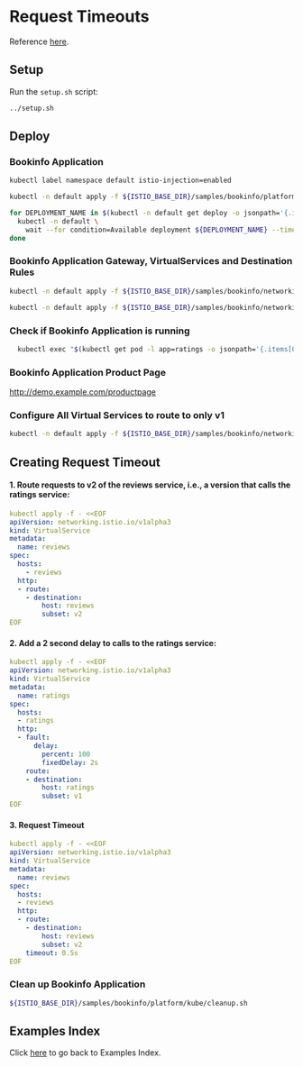 # Request Timeouts

Reference [here](https://istio.io/latest/docs/tasks/traffic-management/request-timeouts/).

## Setup

Run the ```setup.sh``` script:

```bash
../setup.sh
```

## Deploy

### Bookinfo Application

```bash
kubectl label namespace default istio-injection=enabled

kubectl -n default apply -f ${ISTIO_BASE_DIR}/samples/bookinfo/platform/kube/bookinfo.yaml

for DEPLOYMENT_NAME in $(kubectl -n default get deploy -o jsonpath='{.items[*].metadata.name}'); do
  kubectl -n default \
    wait --for condition=Available deployment ${DEPLOYMENT_NAME} --timeout=3600s
done
```

### Bookinfo Application Gateway, VirtualServices and Destination Rules

```bash
kubectl -n default apply -f ${ISTIO_BASE_DIR}/samples/bookinfo/networking/bookinfo-gateway.yaml

kubectl -n default apply -f ${ISTIO_BASE_DIR}/samples/bookinfo/networking/destination-rule-all.yaml
```

### Check if Bookinfo Application is running

```bash
  kubectl exec "$(kubectl get pod -l app=ratings -o jsonpath='{.items[0].metadata.name}')" -c ratings -- curl -s productpage:9080/productpage | grep -o "<title>.*</title>"
```

### Bookinfo Application Product Page

http://demo.example.com/productpage

### Configure All Virtual Services to route to only v1

```bash
kubectl -n default apply -f ${ISTIO_BASE_DIR}/samples/bookinfo/networking/virtual-service-all-v1.yaml
```

## Creating Request Timeout

#### 1. Route requests to v2 of the reviews service, i.e., a version that calls the ratings service:

```yaml
kubectl apply -f - <<EOF
apiVersion: networking.istio.io/v1alpha3
kind: VirtualService
metadata:
  name: reviews
spec:
  hosts:
    - reviews
  http:
  - route:
    - destination:
        host: reviews
        subset: v2
EOF
```

#### 2. Add a 2 second delay to calls to the ratings service:

```yaml
kubectl apply -f - <<EOF
apiVersion: networking.istio.io/v1alpha3
kind: VirtualService
metadata:
  name: ratings
spec:
  hosts:
  - ratings
  http:
  - fault:
      delay:
        percent: 100
        fixedDelay: 2s
    route:
    - destination:
        host: ratings
        subset: v1
EOF
```

#### 3. Request Timeout

```yaml
kubectl apply -f - <<EOF
apiVersion: networking.istio.io/v1alpha3
kind: VirtualService
metadata:
  name: reviews
spec:
  hosts:
  - reviews
  http:
  - route:
    - destination:
        host: reviews
        subset: v2
    timeout: 0.5s
EOF
```

### Clean up Bookinfo Application

```bash
${ISTIO_BASE_DIR}/samples/bookinfo/platform/kube/cleanup.sh
```

## Examples Index

Click [here](../README.md) to go back to Examples Index.
